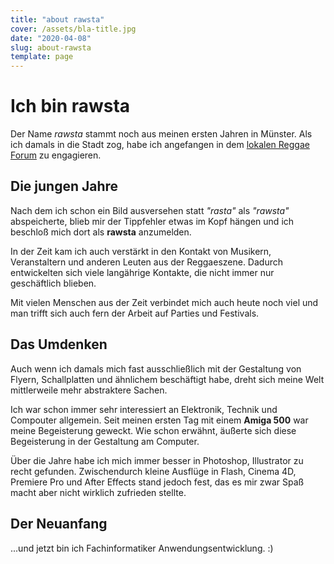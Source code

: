 ```yaml
---
title: "about rawsta"
cover: /assets/bla-title.jpg
date: "2020-04-08"
slug: about-rawsta
template: page
---
```


# Ich bin rawsta
Der Name _rawsta_ stammt noch aus meinen ersten Jahren in Münster. Als ich damals in die Stadt zog, habe ich angefangen in dem [lokalen Reggae Forum](https://www.reggae-party.de) zu engagieren.

## Die jungen Jahre
Nach dem ich schon ein Bild ausversehen statt _"rasta"_ als _"rawsta"_ abspeicherte, blieb mir der Tippfehler etwas im Kopf hängen und ich beschloß mich dort als **rawsta** anzumelden.

In der Zeit kam ich auch verstärkt in den Kontakt von Musikern, Veranstaltern und anderen Leuten aus der Reggaeszene. Dadurch entwickelten sich viele langährige Kontakte, die nicht immer nur geschäftlich blieben.

Mit vielen Menschen aus der Zeit verbindet mich auch heute noch viel und man trifft sich auch fern der Arbeit auf Parties und Festivals.

## Das Umdenken
Auch wenn ich damals mich fast ausschließlich mit der Gestaltung von Flyern, Schallplatten und ähnlichem beschäftigt habe, dreht sich meine Welt mittlerweile mehr abstraktere Sachen.

Ich war schon immer sehr interessiert an Elektronik, Technik und Compouter allgemein. Seit meinen ersten Tag mit einem **Amiga 500** war meine Begeisterung geweckt. Wie schon erwähnt, äußerte sich diese Begeisterung in der Gestaltung am Computer.

Über die Jahre habe ich mich immer besser in Photoshop, Illustrator zu recht gefunden. Zwischendurch kleine Ausflüge in Flash, Cinema 4D, Premiere Pro und After Effects stand jedoch fest, das es mir zwar Spaß macht aber nicht wirklich zufrieden stellte.

## Der Neuanfang

...und jetzt bin ich Fachinformatiker Anwendungsentwicklung. :)
